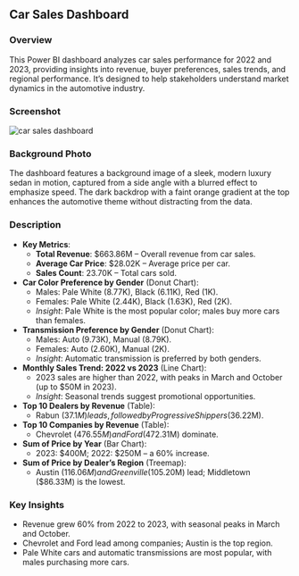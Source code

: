 ## Car Sales Dashboard

### Overview
This Power BI dashboard analyzes car sales performance for 2022 and 2023, providing insights into revenue, buyer preferences, sales trends, and regional performance. It’s designed to help stakeholders understand market dynamics in the automotive industry.

### Screenshot
![car sales dashboard](https://github.com/user-attachments/assets/eb26b7a6-782b-470c-98fa-21927d5aaa50.png)

### Background Photo
The dashboard features a background image of a sleek, modern luxury sedan in motion, captured from a side angle with a blurred effect to emphasize speed. The dark backdrop with a faint orange gradient at the top enhances the automotive theme without distracting from the data.

### Description
- **Key Metrics**:
  - **Total Revenue**: $663.86M – Overall revenue from car sales.
  - **Average Car Price**: $28.02K – Average price per car.
  - **Sales Count**: 23.70K – Total cars sold.
- **Car Color Preference by Gender** (Donut Chart):
  - Males: Pale White (8.77K), Black (6.11K), Red (1K).
  - Females: Pale White (2.44K), Black (1.63K), Red (2K).
  - *Insight*: Pale White is the most popular color; males buy more cars than females.
- **Transmission Preference by Gender** (Donut Chart):
  - Males: Auto (9.73K), Manual (8.79K).
  - Females: Auto (2.60K), Manual (2K).
  - *Insight*: Automatic transmission is preferred by both genders.
- **Monthly Sales Trend: 2022 vs 2023** (Line Chart):
  - 2023 sales are higher than 2022, with peaks in March and October (up to $50M in 2023).
  - *Insight*: Seasonal trends suggest promotional opportunities.
- **Top 10 Dealers by Revenue** (Table):
  - Rabun ($37.1M) leads, followed by Progressive Shippers ($36.22M).
- **Top 10 Companies by Revenue** (Table):
  - Chevrolet ($476.55M) and Ford ($472.31M) dominate.
- **Sum of Price by Year** (Bar Chart):
  - 2023: $400M; 2022: $250M – a 60% increase.
- **Sum of Price by Dealer’s Region** (Treemap):
  - Austin ($116.06M) and Greenville ($105.20M) lead; Middletown ($86.33M) is the lowest.

### Key Insights
- Revenue grew 60% from 2022 to 2023, with seasonal peaks in March and October.
- Chevrolet and Ford lead among companies; Austin is the top region.
- Pale White cars and automatic transmissions are most popular, with males purchasing more cars.

